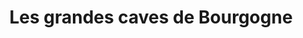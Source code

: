 ---
title: "Les grandes caves de Bourgogne"
url: /rueil-malmaison/les-grandes-caves-de-bourgogne/
shop: vin
---